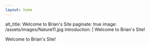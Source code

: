 ```yaml
---
layout: home
---
```

alt_title: Welcome to Brian's Site
paginate: true
image: /assets/images/Nature11.jpg
introduction: |
Welcome to Brian's Site!

Welcome to Brian's Site!
